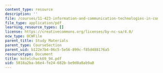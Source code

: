 ```yaml
---
content_type: resource
description: ''
file: /courses/11-423-information-and-communication-technologies-in-community-development-spring-2004/5818a2bab6e4fe24682bbe9d0a8ab9a8_kotelchuck69_94.pdf
file_type: application/pdf
learning_resource_types: []
license: https://creativecommons.org/licenses/by-nc-sa/4.0/
ocw_type: OCWFile
parent_title: Study Materials
parent_type: CourseSection
parent_uid: b122e7b4-06c5-5e56-899c-f85d488176a5
resourcetype: Document
title: kotelchuck69_94.pdf
uid: 5818a2ba-b6e4-fe24-682b-be9d0a8ab9a8
---
```

